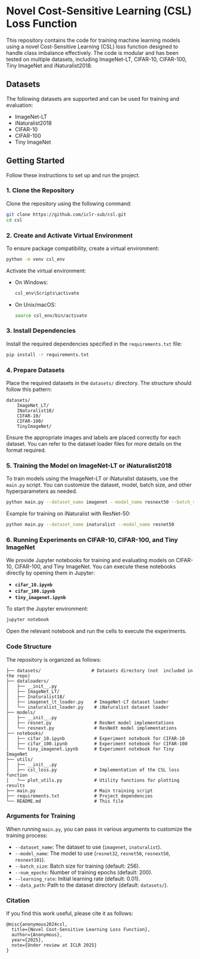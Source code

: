 # Novel Cost-Sensitive Learning (CSL) Loss Function

This repository contains the code for training machine learning models using a novel Cost-Sensitive Learning (CSL) loss function designed to handle class imbalance effectively. The code is modular and has been tested on multiple datasets, including ImageNet-LT, CIFAR-10, CIFAR-100, Tiny ImageNet and iNaturalist2018.

## Datasets
The following datasets are supported and can be used for training and evaluation:
- ImageNet-LT
- iNaturalist2018
- CIFAR-10
- CIFAR-100
- Tiny ImageNet

## Getting Started

Follow these instructions to set up and run the project.

### 1. Clone the Repository

Clone the repository using the following command:

```bash
git clone https://github.com/iclr-sub/csl.git
cd csl
```

### 2. Create and Activate Virtual Environment

To ensure package compatibility, create a virtual environment:

```bash
python -m venv csl_env
```

Activate the virtual environment:

- On Windows:
    ```bash
    csl_env\Scripts\activate
    ```
- On Unix/macOS:
    ```bash
    source csl_env/bin/activate
    ```

### 3. Install Dependencies

Install the required dependencies specified in the `requirements.txt` file:

```bash
pip install -r requirements.txt
```

### 4. Prepare Datasets

Place the required datasets in the `datasets/` directory. The structure should follow this pattern:

```
datasets/
    ImageNet_LT/
    INaturalist18/
    CIFAR-10/
    CIFAR-100/
    TinyImageNet/
```

Ensure the appropriate images and labels are placed correctly for each dataset. You can refer to the dataset loader files for more details on the format required.

### 5. Training the Model on ImageNet-LT or iNaturalist2018

To train models using the ImageNet-LT or iNaturalist datasets, use the `main.py` script. You can customize the dataset, model, batch size, and other hyperparameters as needed.

```bash
python main.py --dataset_name imagenet --model_name resnext50 --batch_size 128
```

Example for training on iNaturalist with ResNet-50:

```bash
python main.py --dataset_name inaturalist --model_name resnet50
```

### 6. Running Experiments on CIFAR-10, CIFAR-100, and Tiny ImageNet

We provide Jupyter notebooks for training and evaluating models on CIFAR-10, CIFAR-100, and Tiny ImageNet. You can execute these notebooks directly by opening them in Jupyter:

- **`cifar_10.ipynb`**
- **`cifar_100.ipynb`**
- **`tiny_imagenet.ipynb`**

To start the Jupyter environment:

```bash
jupyter notebook
```

Open the relevant notebook and run the cells to execute the experiments.

### Code Structure

The repository is organized as follows:

```
├── datasets/                   # Datasets directory (not  included in the repo)
├── dataloaders/
│   ├── __init__.py
│   ├── ImageNet_LT/
│   ├── Inaturalist18/
│   ├── imagenet_lt_loader.py    # ImageNet-LT dataset loader
│   └── inaturalist_loader.py    # iNaturalist dataset loader
├── models/
│   ├── __init__.py
│   ├── resnet.py                # ResNet model implementations
│   └── resnext.py               # ResNeXt model implementations
├── notebooks/
│   ├── cifar_10.ipynb           # Experiment notebook for CIFAR-10
│   ├── cifar_100.ipynb          # Experiment notebook for CIFAR-100
│   └── tiny_imagenet.ipynb      # Experiment notebook for Tiny ImageNet
├── utils/
│   ├── __init__.py
│   ├── csl_loss.py              # Implementation of the CSL loss function
│   └── plot_utils.py            # Utility functions for plotting results
├── main.py                      # Main training script
├── requirements.txt             # Project dependencies
└── README.md                    # This file
```

### Arguments for Training

When running `main.py`, you can pass in various arguments to customize the training process:

- `--dataset_name`: The dataset to use (`imagenet`, `inaturalist`).
- `--model_name`: The model to use (`resnet32`, `resnet50`, `resnext50`, `resnext101`).
- `--batch_size`: Batch size for training (default: 256).
- `--num_epochs`: Number of training epochs (default: 200).
- `--learning_rate`: Initial learning rate (default: 0.01).
- `--data_path`: Path to the dataset directory (default: `datasets/`).

### Citation

If you find this work useful, please cite it as follows:

```
@misc{anonymous2024csl,
  title={Novel Cost-Sensitive Learning Loss Function},
  author={Anonymous},
  year={2025},
  note={Under review at ICLR 2025}
}
```